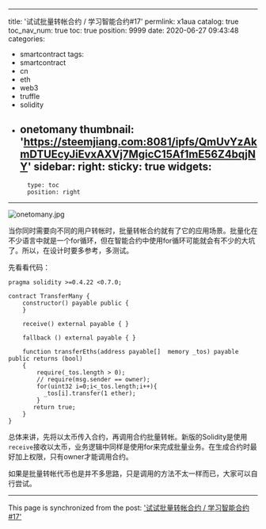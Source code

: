 
---
title: '试试批量转帐合约 / 学习智能合约#17'
permlink: x1aua
catalog: true
toc_nav_num: true
toc: true
position: 9999
date: 2020-06-27 09:43:48
categories:
- smartcontract
tags:
- smartcontract
- cn
- eth
- web3
- truffle
- solidity
- onetomany
thumbnail: 'https://steemjiang.com:8081/ipfs/QmUvYzAkmDTUEcyJiEvxAXVj7MgicC15Af1mE56Z4bqjNY'
sidebar:
    right:
        sticky: true
widgets:
    -
        type: toc
        position: right
---


![onetomany.jpg](https://steemjiang.com:8081/ipfs/QmUvYzAkmDTUEcyJiEvxAXVj7MgicC15Af1mE56Z4bqjNY)

当你同时需要向不同的用户转帐时，批量转帐合约就有了它的应用场景。批量化在不少语言中就是一个for循环，但在智能合约中使用for循环可能就会有不少的大坑了。所以，在设计时要多参考，多测试。

先看看代码：
```
pragma solidity >=0.4.22 <0.7.0;

contract TransferMany {
    constructor() payable public {
    }
    
    receive() external payable { }
    
    fallback () external payable { }
    
    function transferEths(address payable[]  memory _tos) payable public returns (bool) 
    {
        require(_tos.length > 0);
        // require(msg.sender == owner);
        for(uint32 i=0;i<_tos.length;i++){
          _tos[i].transfer(1 ether);
        }
       return true;
    }
}
```

总体来讲，先将以太币传入合约，再调用合约批量转帐。新版的Solidity是使用`receive`接收以太币，业务逻辑中同样是使用for来完成批量业务。在生成合约时最好加上权限，只有owner才能调用合约。

如果是批量转帐代币也是并不多思路，只是调用的方法不太一样而已，大家可以自行尝试。

- - -

This page is synchronized from the post: ['试试批量转帐合约 / 学习智能合约#17'](https://steemit.com/@lemooljiang/x1aua)
